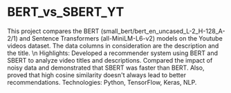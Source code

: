 # BERT_vs_SBERT_YT
This project compares the BERT (small_bert/bert_en_uncased_L-2_H-128_A-2/1) and Sentence Transformers (all-MiniLM-L6-v2) models on the Youtube videos dataset. The data columns in consideration are the description and the title.
\n
Highlights:
Developed a recommender system using BERT and SBERT to analyze video titles and descriptions.
Compared the impact of noisy data and demonstrated that SBERT was faster than BERT. Also, proved that high cosine similarity doesn't always lead to better recommendations.
Technologies: Python, TensorFlow, Keras, NLP.

